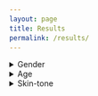 ```yaml
---
layout: page
title: Results
permalink: /results/
---
```

<details>
  <summary>Gender</summary>

| Initial                                                               | Naive                                                                 | Smute                                                                 |
|-----------------------------------------------------------------------|-----------------------------------------------------------------------|-----------------------------------------------------------------------|
| <img src="/assets/graphs/initial/port_init_fitz_gen_cer.png .png"  /> | <img src="/assets/graphs/initial/port_init_fitz_gen_cer.png .png"  /> | <img src="/assets/graphs/initial/port_init_fitz_gen_cer.png .png"  /> |
| <img src="/assets/graphs/initial/port_init_gen_cer.png"  />           | <img src="/assets/graphs/naive/port_naive_large_cer.png"  />      | <img src="/assets/graphs/smote/port_smote_gender_cer.png"  />         |

</details>

<details>
  <summary>Age</summary>
  
  
| Initial                                                         | Naive                                                                | Smute                                                           |
|-----------------------------------------------------------------|----------------------------------------------------------------------|-----------------------------------------------------------------|
| <img src="/assets/graphs/initial/port_init_age_cer.png"  />     | <img src="/assets/graphs/naive/port_naive_age_cer.png"  />           | <img src="/assets/graphs/smote/port_smote_age_cer.png"  />      |
| <img src="/assets/graphs/initial/port_init_age+gen_cer.png"  /> | <img src="/assets/graphs/naive/port_naive_age_gen_distr_cer.png"  /> | <img src="/assets/graphs/smote/port_smote_gend+groups_cer.png "  /> |

</details>

<details>
  <summary>Skin-tone</summary>

| Initial                                                           | Naive                                                            | Smute                                                        |
|-------------------------------------------------------------------|------------------------------------------------------------------|--------------------------------------------------------------|
| <img src="/assets/graphs/initial/port_init_fitz_cer.png"  />      | <img src="/assets/graphs/naive/port_naive_fitz_cer.png.png"  />  | <img src="/assets/graphs/smote/port_smote_fitz_cer.png"  />  |
| <img src="/assets/graphs/initial/port_init_skintones_cer.png"  /> | <img src="/assets/graphs/naive/port_naive_skintones_cer.png"  /> | <img src="/assets/graphs/smote/port_smote_tones_cer.png"  /> |

</details>

